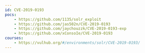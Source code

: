 ```yaml
---
id: CVE-2019-0193
pocs:
    - https://github.com/1135/solr_exploit
    - https://github.com/jas502n/CVE-2019-0193
    - https://github.com/jaychouzzk/CVE-2019-0193-exp
    - https://github.com/xConsoIe/CVE-2019-0193
courses:
    - https://vulhub.org/#/environments/solr/CVE-2019-0193/
---
```

